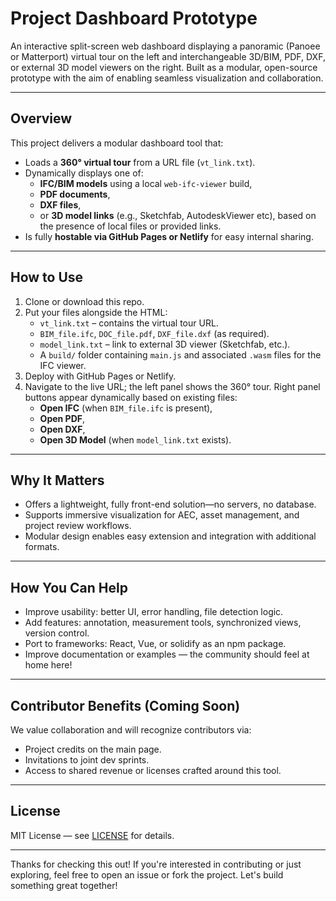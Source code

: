 #  Project Dashboard Prototype

An interactive split-screen web dashboard displaying a panoramic (Panoee or Matterport) virtual tour on the left and interchangeable 3D/BIM, PDF, DXF, or external 3D model viewers on the right. Built as a modular, open-source prototype with the aim of enabling seamless visualization and collaboration.

---

##  Overview

This project delivers a modular dashboard tool that:

- Loads a **360° virtual tour** from a URL file (`vt_link.txt`).
- Dynamically displays one of:
  - **IFC/BIM models** using a local `web-ifc-viewer` build,
  - **PDF documents**,
  - **DXF files**,
  - or **3D model links** (e.g., Sketchfab, AutodeskViewer etc),
    based on the presence of local files or provided links.
- Is fully **hostable via GitHub Pages or Netlify** for easy internal sharing.

---

##  How to Use

1. Clone or download this repo.
2. Put your files alongside the HTML:
   - `vt_link.txt` – contains the virtual tour URL.
   - `BIM_file.ifc`, `DOC_file.pdf`, `DXF_file.dxf` (as required).
   - `model_link.txt` – link to external 3D viewer (Sketchfab, etc.).
   - A `build/` folder containing `main.js` and associated `.wasm` files for the IFC viewer.
3. Deploy with GitHub Pages or Netlify.
4. Navigate to the live URL; the left panel shows the 360° tour. Right panel buttons appear dynamically based on existing files:
   - **Open IFC** (when `BIM_file.ifc` is present),
   - **Open PDF**,
   - **Open DXF**,
   - **Open 3D Model** (when `model_link.txt` exists).

---

##  Why It Matters

- Offers a lightweight, fully front-end solution—no servers, no database.
- Supports immersive visualization for AEC, asset management, and project review workflows.
- Modular design enables easy extension and integration with additional formats.

---

##  How You Can Help

- Improve usability: better UI, error handling, file detection logic.
- Add features: annotation, measurement tools, synchronized views, version control.
- Port to frameworks: React, Vue, or solidify as an npm package.
- Improve documentation or examples — the community should feel at home here!

---

##  Contributor Benefits (Coming Soon)

We value collaboration and will recognize contributors via:
- Project credits on the main page.
- Invitations to joint dev sprints.
- Access to shared revenue or licenses crafted around this tool.

---

##  License

MIT License — see [LICENSE](LICENSE) for details.

---

Thanks for checking this out! If you're interested in contributing or just exploring, feel free to open an issue or fork the project. Let's build something great together!
